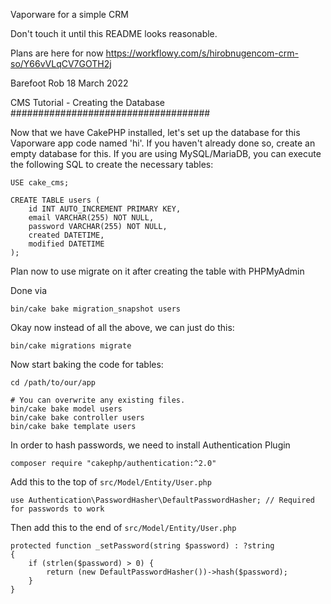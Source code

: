 Vaporware for a simple CRM

Don't touch it until this README looks reasonable.

Plans are here for now https://workflowy.com/s/hirobnugencom-crm-so/Y66vVLqCV7GOTH2j

Barefoot Rob
18 March 2022


CMS Tutorial - Creating the Database
####################################

Now that we have CakePHP installed, let's set up the database for
this Vaporware app code named 'hi'. If you haven't already done so, create
an empty database for this.
If you are using MySQL/MariaDB, you can execute the following SQL to create the
necessary tables:

    USE cake_cms;

    CREATE TABLE users (
        id INT AUTO_INCREMENT PRIMARY KEY,
        email VARCHAR(255) NOT NULL,
        password VARCHAR(255) NOT NULL,
        created DATETIME,
        modified DATETIME
    );

Plan now to use migrate on it after creating the table with PHPMyAdmin

Done via

    bin/cake bake migration_snapshot users

Okay now instead of all the above, we can just do this:

    bin/cake migrations migrate


Now start baking the code for tables:

    cd /path/to/our/app

    # You can overwrite any existing files.
    bin/cake bake model users
    bin/cake bake controller users
    bin/cake bake template users

In order to hash passwords, we need to install Authentication Plugin

    composer require "cakephp/authentication:^2.0"


Add this to the top of `src/Model/Entity/User.php`

    use Authentication\PasswordHasher\DefaultPasswordHasher; // Required for passwords to work

Then add this to the end of `src/Model/Entity/User.php`

    protected function _setPassword(string $password) : ?string
    {
        if (strlen($password) > 0) {
            return (new DefaultPasswordHasher())->hash($password);
        }
    }
